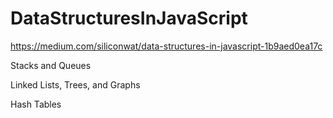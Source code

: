 # DataStructuresInJavaScript   


https://medium.com/siliconwat/data-structures-in-javascript-1b9aed0ea17c   

Stacks and Queues   

Linked Lists, Trees, and Graphs   

Hash Tables  
